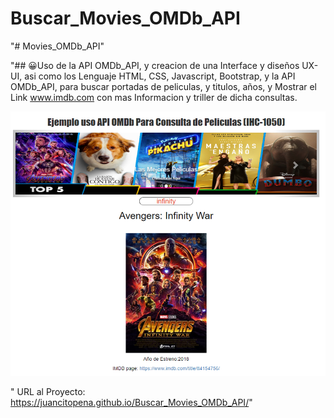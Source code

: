 # Buscar_Movies_OMDb_API

"# Movies_OMDb_API" 

"## 😀Uso de la API OMDb_API, y creacion de una Interface y diseños UX-UI, asi como los Lenguaje HTML, CSS, Javascript, Bootstrap, y la  API OMDb_API, para buscar portadas de peliculas, y titulos, años,
y Mostrar el Link www.imdb.com con mas Informacion y triller de dicha consultas.


![](api.png)

" URL al Proyecto: https://juancitopena.github.io/Buscar_Movies_OMDb_API/"

